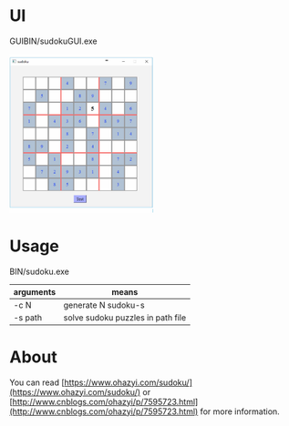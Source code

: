 
# UI

GUIBIN/sudokuGUI.exe


<img src="1.jpg" width="50%" height="50%"/>

# Usage

BIN/sudoku.exe


| arguments | means |
|-----------|-------|
|-c N       | generate N sudoku-s|
|-s path    | solve sudoku puzzles in path file |




# About

You can read [https://www.ohazyi.com/sudoku/](https://www.ohazyi.com/sudoku/) or [http://www.cnblogs.com/ohazyi/p/7595723.html](http://www.cnblogs.com/ohazyi/p/7595723.html) for more information.











